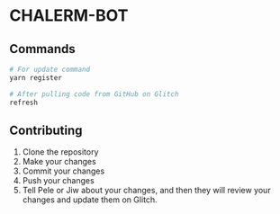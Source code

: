 # CHALERM-BOT

## Commands

```sh
# For update command
yarn register

# After pulling code from GitHub on Glitch
refresh
```

## Contributing

1. Clone the repository
2. Make your changes
3. Commit your changes
4. Push your changes
5. Tell Pele or Jiw about your changes, and then they will review your changes and update them on Glitch.
